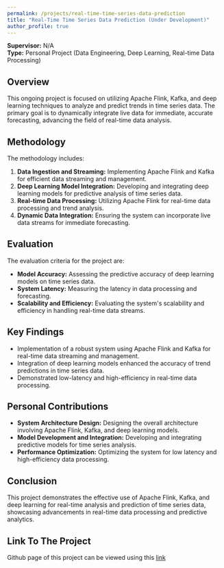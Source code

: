 ```yaml
---
permalink: /projects/real-time-time-series-data-prediction
title: "Real-Time Time Series Data Prediction (Under Development)"
author_profile: true
---
```


**Supervisor:** N/A  
**Type:** Personal Project (Data Engineering, Deep Learning, Real-time Data Processing)

## Overview
This ongoing project is focused on utilizing Apache Flink, Kafka, and deep learning techniques to analyze and predict trends in time series data. The primary goal is to dynamically integrate live data for immediate, accurate forecasting, advancing the field of real-time data analysis.

## Methodology
The methodology includes:
1. **Data Ingestion and Streaming:** Implementing Apache Flink and Kafka for efficient data streaming and management.
2. **Deep Learning Model Integration:** Developing and integrating deep learning models for predictive analysis of time series data.
3. **Real-time Data Processing:** Utilizing Apache Flink for real-time data processing and trend analysis.
4. **Dynamic Data Integration:** Ensuring the system can incorporate live data streams for immediate forecasting.

## Evaluation
The evaluation criteria for the project are:
- **Model Accuracy:** Assessing the predictive accuracy of deep learning models on time series data.
- **System Latency:** Measuring the latency in data processing and forecasting.
- **Scalability and Efficiency:** Evaluating the system's scalability and efficiency in handling real-time data streams.

## Key Findings
- Implementation of a robust system using Apache Flink and Kafka for real-time data streaming and management.
- Integration of deep learning models enhanced the accuracy of trend predictions in time series data.
- Demonstrated low-latency and high-efficiency in real-time data processing.

## Personal Contributions
- **System Architecture Design:** Designing the overall architecture involving Apache Flink, Kafka, and deep learning models.
- **Model Development and Integration:** Developing and integrating predictive models for time series analysis.
- **Performance Optimization:** Optimizing the system for low latency and high-efficiency data processing.

## Conclusion
This project demonstrates the effective use of Apache Flink, Kafka, and deep learning for real-time analysis and prediction of time series data, showcasing advancements in real-time data processing and predictive analytics.


## Link To The Project
Github page of this project can be viewed using this <a href="https://github.com/razaviah/Real-Time-Time-Series-Data-Prediction" target="_blank">link</a>